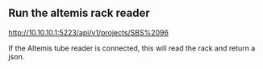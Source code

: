 ## Run the altemis rack reader

http://10.10.10.1:5223/api/v1/projects/SBS%2096

If the Altemis tube reader is connected, this will read the rack and return a json.